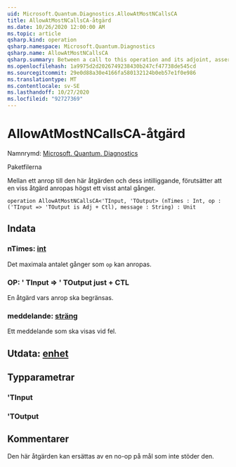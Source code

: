 ```yaml
---
uid: Microsoft.Quantum.Diagnostics.AllowAtMostNCallsCA
title: AllowAtMostNCallsCA-åtgärd
ms.date: 10/26/2020 12:00:00 AM
ms.topic: article
qsharp.kind: operation
qsharp.namespace: Microsoft.Quantum.Diagnostics
qsharp.name: AllowAtMostNCallsCA
qsharp.summary: Between a call to this operation and its adjoint, asserts that a given operation is called at most a certain number of times.
ms.openlocfilehash: 1a9975d2d2026749238430b247cf47738de545cd
ms.sourcegitcommit: 29e0d88a30e4166fa580132124b0eb57e1f0e986
ms.translationtype: MT
ms.contentlocale: sv-SE
ms.lasthandoff: 10/27/2020
ms.locfileid: "92727369"
---
```

# <a name="allowatmostncallsca-operation"></a>AllowAtMostNCallsCA-åtgärd

Namnrymd: [Microsoft. Quantum. Diagnostics](xref:Microsoft.Quantum.Diagnostics)

Paketfilerna [](https://nuget.org/packages/)


Mellan ett anrop till den här åtgärden och dess intilliggande, förutsätter att en viss åtgärd anropas högst ett visst antal gånger.

```qsharp
operation AllowAtMostNCallsCA<'TInput, 'TOutput> (nTimes : Int, op : ('TInput => 'TOutput is Adj + Ctl), message : String) : Unit
```


## <a name="input"></a>Indata

### <a name="ntimes--int"></a>nTimes: [int](xref:microsoft.quantum.lang-ref.int)

Det maximala antalet gånger som `op` kan anropas.


### <a name="op--tinput--toutput-adj--ctl"></a>OP: ' TInput => ' TOutput just + CTL

En åtgärd vars anrop ska begränsas.


### <a name="message--string"></a>meddelande: [sträng](xref:microsoft.quantum.lang-ref.string)

Ett meddelande som ska visas vid fel.



## <a name="output--unit"></a>Utdata: [enhet](xref:microsoft.quantum.lang-ref.unit)



## <a name="type-parameters"></a>Typparametrar

### <a name="tinput"></a>'TInput


### <a name="toutput"></a>'TOutput



## <a name="remarks"></a>Kommentarer

Den här åtgärden kan ersättas av en no-op på mål som inte stöder den.